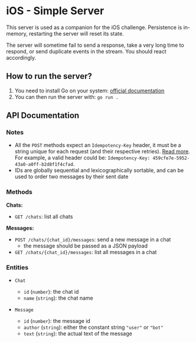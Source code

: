 # iOS - Simple Server

This server is used as a companion for the iOS challenge. Persistence is
in-memory, restarting the server will reset its state.

The server will sometime fail to send a response, take a very long time to
respond, or send duplicate events in the stream. You should react accordingly.

## How to run the server?

1. You need to install Go on your system: [official documentation](https://go.dev/doc/install)
2. You can then run the server with: `go run .`

## API Documentation

### Notes

- All the `POST` methods expect an `Idempotency-Key` header, it must be a
  string unique for each request (and their respective retries). [Read
  more](https://stripe.com/docs/api/idempotent_requests). For example, a valid
  header could be: `Idempotency-Key: 459cfe7e-5952-43a0-a0ff-b2d8f1f4cfad`.
- IDs are globally sequential and lexicographically sortable, and can be used to
  order two messages by their sent date

### Methods

**Chats:**
- `GET /chats`: list all chats

**Messages:**
- `POST /chats/{chat_id}/messages`: send a new message in a chat
  * the message should be passed as a JSON payload
- `GET /chats/{chat_id}/messages`: list all messages in a chat

### Entities

- `Chat`
  * `id` (`number`): the chat id
  * `name` (`string`): the chat name

- `Message`
  * `id` (`number`): the message id
  * `author` (`string`): either the constant string `"user"` or `"bot"`
  * `text` (`string`): the actual text of the message
